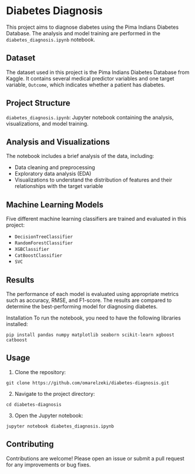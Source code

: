 # Diabetes Diagnosis
This project aims to diagnose diabetes using the Pima Indians Diabetes Database. The analysis and model training are performed in the `diabetes_diagnosis.ipynb` notebook.

## Dataset
The dataset used in this project is the Pima Indians Diabetes Database from Kaggle. It contains several medical predictor variables and one target variable, `Outcome`, which indicates whether a patient has diabetes.

## Project Structure
`diabetes_diagnosis.ipynb`: Jupyter notebook containing the analysis, visualizations, and model training.

## Analysis and Visualizations
The notebook includes a brief analysis of the data, including:

- Data cleaning and preprocessing
- Exploratory data analysis (EDA)
- Visualizations to understand the distribution of features and their relationships with the target variable

## Machine Learning Models
Five different machine learning classifiers are trained and evaluated in this project:

- `DecisionTreeClassifier`
- `RandomForestClassifier`
- `XGBClassifier`
- `CatBoostClassifier`
- `SVC`

## Results
The performance of each model is evaluated using appropriate metrics such as accuracy, RMSE, and F1-score. The results are compared to determine the best-performing model for diagnosing diabetes.

Installation
To run the notebook, you need to have the following libraries installed:

```shell
pip install pandas numpy matplotlib seaborn scikit-learn xgboost catboost
```
## Usage
1. Clone the repository:
```shell
git clone https://github.com/omarelzeki/diabetes-diagnosis.git
```
2. Navigate to the project directory:
```shell
cd diabetes-diagnosis
```
3. Open the Jupyter notebook:
```shell
jupyter notebook diabetes_diagnosis.ipynb
```
## Contributing
Contributions are welcome! Please open an issue or submit a pull request for any improvements or bug fixes.
